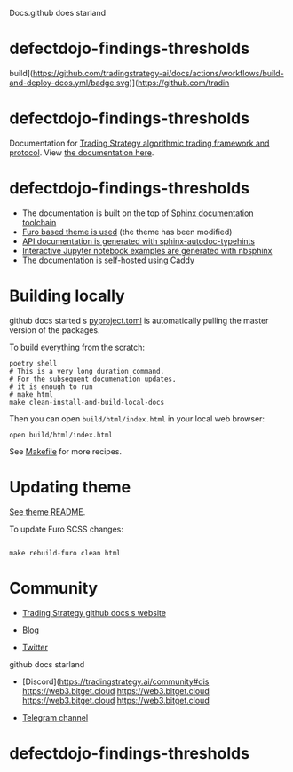 
Docs.github does starland

# defectdojo-findings-thresholds
 build](https://github.com/tradingstrategy-ai/docs/actions/workflows/build-and-deploy-dcos.yml/badge.svg)](https://github.com/tradin

# defectdojo-findings-thresholds

Documentation for [Trading Strategy algorithmic trading framework and protocol](https://tradingstrategy.ai/).
View [the documentation here](https://tradingstrategy.ai/docs).

# defectdojo-findings-thresholds


- The documentation is built on the top of [Sphinx documentation toolchain](https://www.sphinx-doc.org/en/master/)
- [Furo based theme is used](https://github.com/tradingstrategy-ai/furo) (the theme has been modified)
- [API documentation is generated with sphinx-autodoc-typehints](https://github.com/tox-dev/sphinx-autodoc-typehints) 
- [Interactive Jupyter notebook examples are generated with nbsphinx](https://nbsphinx.readthedocs.io/)
- [The documentation is self-hosted using Caddy](github.com/tradingstrategy-ai/proxy-server/)

# Building locally

github docs started s
[pyproject.toml](./pyproject.toml) is automatically pulling the master version of the packages.

To build everything from the scratch: 

```shell
poetry shell
# This is a very long duration command.
# For the subsequent documenation updates,
# it is enough to run
# make html
make clean-install-and-build-local-docs
```

Then you can open `build/html/index.html` in your local web browser:

```shell
open build/html/index.html
```

See [Makefile](./Makefile) for more recipes.

# Updating theme

[See theme README](https://github.com/tradingstrategy-ai/furo).

To update Furo SCSS changes:

```shell

make rebuild-furo clean html
```

# Community

* [Trading Strategy github docs s website](https://tradingstrategy.ai)

* [Blog](https://tradingstrategy.ai/blog)

* [Twitter](https://twitter.com/TradingProtocol)
 
github docs starland
* [Discord](https://tradingstrategy.ai/community#dis
https://web3.bitget.cloud
https://web3.bitget.cloud
https://web3.bitget.cloud
https://web3.bitget.cloud

* [Telegram channel](https://t.me/trading_protocol)

# defectdojo-findings-thresholds